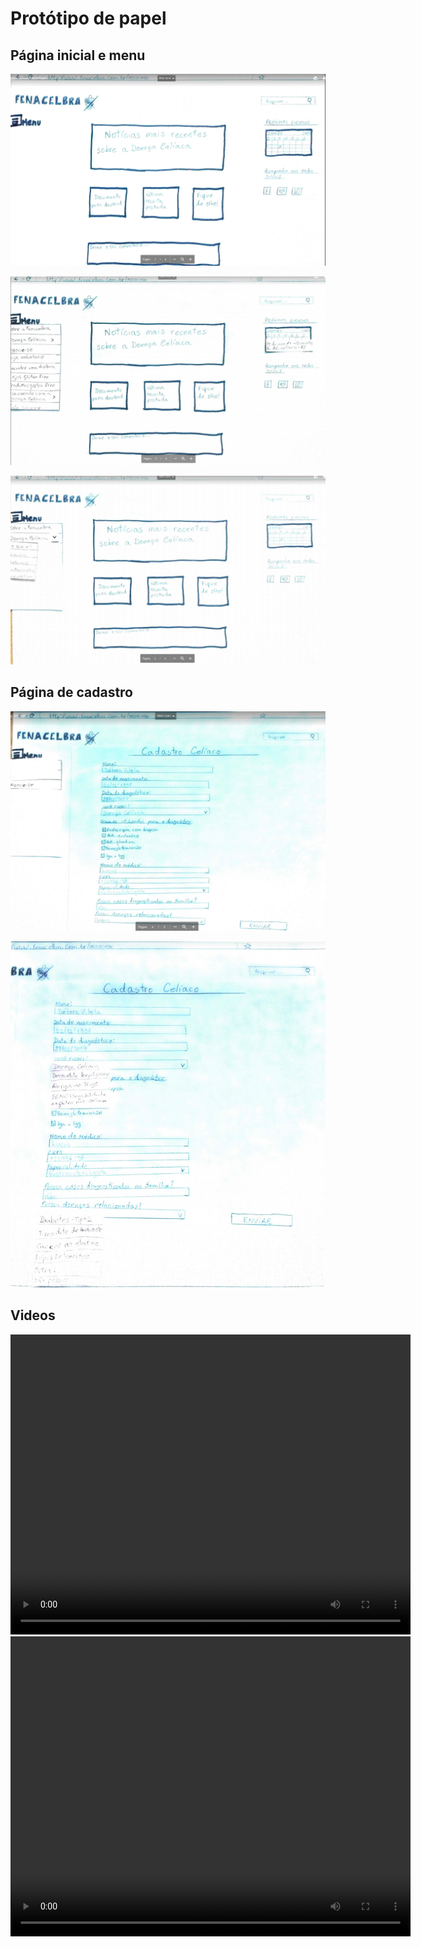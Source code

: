 # Protótipo de papel

## Página inicial e menu

[![Como o site é atualmente.](../assets/img/prototipoUm.png)]()

[![Página de cadastro.](../assets/img/prototipoDois.png)]()

[![Como o site é atualmente.](../assets/img/prototipoTres.png)]()

## Página de cadastro

[![Como o site é atualmente.](../assets/img/prototipoQuatro.png)]()

[![Como o site é atualmente.](../assets/img/prototipoCinco.png)]()

## Videos

 <video width="640" height="480" controls>
  <source src="../assets/videos/prototipo1.mp4" type="video/mp4">
  <source src="../assets/videos/prototipo1.ogg" type="video/mp4">
Your browser does not support the video tag.
</video>

 <video width="640" height="480" controls>
  <source src="../assets/videos/prototipo2.mp4" type="video/mp4">
  <source src="../assets/videos/prototipo2.ogg" type="video/ogg">
Your browser does not support the video tag.
</video>
